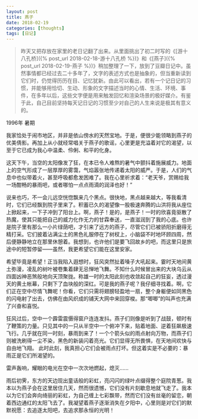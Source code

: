 ```yaml
---
layout: post
title: 燕子
date: 2018-02-19
categories: [thoughts]
tags: [日记]
---
```


> 昨天又把存放在家里的老日记翻了出来。从里面挑出了初二时写的《[游十八孔桥]({% post_url 2018-02-18-游十八孔桥 %})》和《[燕子]({% post_url 2018-02-19-燕子 %})》稍加整理了一下，放到了豆瓣日记中。虽然事情都已经过去二十多年了，文字的表述方式也是抽象的，但当重新读到它们时，仍觉得历历在目、记忆犹新。由此可以看出，若有一个记日记的习惯，并能够用恰切、生动、形象的文字描述当时的心情、生活、环境、事件，在多年以后，这些文字便是用来触发回忆和渲染场景的极好媒介。有鉴于此，自己目前坚持每天记日记的习惯至少对自己的人生来说是极其有意义的。

1996年 暑期

我家恰处于闹市地区，并非是依山傍水的天然宝地。于是，便很少能领略到燕子的优美倩影。再加上从小就经常唱关于燕子的歌谣，心里更是充溢着对它的渴望，以至于它已成为我心中温柔、伶俐、和平的化身。

这天下午，当空的太阳像发了狂，在本已令人难熬的暑气中颤抖着施展威力。地面上的空气形成了一层厚厚的雾霭，气焰嚣张地传递着太阳的威严。于是，人们的气息中也似带着火，甚至呼吸都愈发困难了。我在心里祈求着：“老天爷，赏赐给我一场酣畅的暴雨吧，或者哪怕一点点雨滴的润泽也好！”

说来也巧，不一会儿远空恍惚飘来几个黑点。很快地，黑点越来越大，等我看清时，它们已经飘到院子里来了。积蓄已久的渴望像一股极速奔腾的山洪将我从座位上掀起来，一下子冲到了阳台上。啊，燕子！是的，是燕子！一时的欣喜竟驱散了热魔，使其只能把自己的威力化作无力的甘霖奉送，一直滋润到了我的心底。也许是院子里有那么一小片绿荫吧，才引来了远方的燕子，尽管它们已被骄阳折磨得无精打采。它们披着沾满尘土的黑色礼服停在了树杈上，小脑袋不时地环顾四周，然后便静静地立在那里休憩着。我想到，也许他们是要飞回故乡的吧，而这里只是旅途中的短暂停留——虽然，我更希望它们能在这里安家。

希望毕竟是希望！正当我陷入遐想时，狂风突然扯着嗓子大吼起来。霎时天地间黄土弥漫，凌乱的树叶被卷集着肆无忌惮地飞舞。不知什么时候冒出来的大块乌云从四面凶神恶煞般地向天顶聚拢。称雄一时的太阳此刻也收敛起自己的狂妄，透过漫天的黄土帐幕，只剩下了血块般的深红。可是我的燕子呢？我仔细寻找着。啊，它们正在空中尽情飞舞呢！你看，它们只需将翅膀轻盈地一扇，整个身躯便如同黑色的闪电射了出去，仿佛在由风织成的铺天大网中来回穿梭。那“唧唧”的叫声也充满了兴奋和喜悦。

狂风过后，空中一个霹雷震慑得窗户连连发抖。燕子们则像是听到了战鼓，顿时有了鞭策的力量。只见其中的一只从半空中一个俯冲下来，贴着地面、逆着狂飙极速飞行。几乎就在同一时刻，暴雨到来了！一个个箭头似的雨点射向万物，而燕子们则被洗刷得一尘不染，黑色的新装闪着亮光。它们显得无所畏惧，在天地间欢快与自由地飞翔。 此时此刻，我真担心它们会被雨点打坏。但这着实是不必要的：暴雨正是它们所渴望的。

雷声轰响，耀眼的电光在空中一次次地燃起，熄灭……

雨后初霁，东方的天边现出童话般的彩虹，亮闪闪的绿叶点缀得整个庭院青葱。我本以为燕子会在这里居住几天，然而很遗憾，它们没有片刻歇息地就飞走了。我本以为它们会奔向绮丽的彩虹，为自己缠上七彩飘带，然而它们没有丝毫的留恋，朝着西边通红的太阳飞去了。我凝望着燕子逐渐消失在夕阳中，心里则是对它们的默默祝愿：去追逐太阳吧，去追求那永恒的光明！
